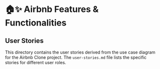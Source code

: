 # 🏠✨ Airbnb Features & Functionalities

## User Stories

This directory contains the user stories derived from the use case diagram for the Airbnb Clone project.
The `user-stories.md` file lists the specific stories for different user roles.